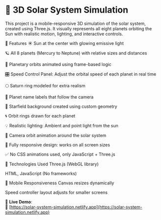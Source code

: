 # 🌌 3D Solar System Simulation

This project is a mobile-responsive 3D simulation of the solar system, created using Three.js. It visually represents all eight planets orbiting the Sun with realistic motion, lighting, and interactive controls.

📌 Features
☀️ Sun at the center with glowing emissive light

🪐 All 8 planets (Mercury to Neptune) with relative sizes and distances

🔁 Planetary orbits animated using frame-based logic

🎛 Speed Control Panel: Adjust the orbital speed of each planet in real time

🌕 Saturn ring modeled for extra realism

📍 Planet name labels that follow the camera

🌌 Starfield background created using custom geometry

🌀 Orbit rings drawn for each planet

💡 Realistic lighting: Ambient and point light from the sun

🎥 Camera orbit animation around the solar system

📱 Fully responsive design: works on all screen sizes

✅ No CSS animations used, only JavaScript + Three.js

🧪 Technologies Used
Three.js (WebGL library)

HTML, JavaScript (No frameworks)

📱 Mobile Responsiveness
Canvas resizes dynamically

Speed controller layout adjusts for smaller screens

🚀 **Live Demo**:  
🔗 [https://solar-system-simulation.netlify.app](https://solar-system-simulation.netlify.app)
